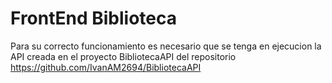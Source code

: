 # FrontEnd Biblioteca

Para su correcto funcionamiento es necesario que se tenga en ejecucion la API creada en el proyecto BibliotecaAPI del repositorio https://github.com/IvanAM2694/BibliotecaAPI
